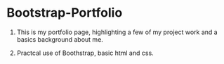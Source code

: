# Bootstrap-Portfolio  

1. This is my portfolio page, highlighting a few of my project work and a basics background about me.
  
2.	Practcal use of Boothstrap, basic html and css.
